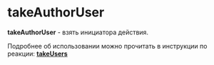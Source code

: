 # takeAuthorUser
**takeAuthorUser** - взять инициатора действия.



Подробнее об использовании можно прочитать в инструкции по реакции: [**takeUsers**](/docs-test/ext/reactions/takeusers)



